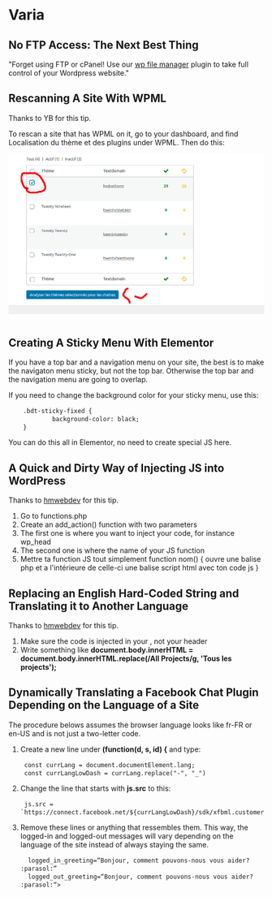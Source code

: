 # Varia

## No FTP Access: The Next Best Thing

"Forget using FTP or cPanel! Use our [wp file manager](https://filemanagerpro.io/) plugin to take full control of your Wordpress website."

## Rescanning A Site With WPML

Thanks to YB for this tip.

To rescan a site that has WPML on it, go to your dashboard, and find Localisation du thème et des plugins under WPML. Then do this:

![Rescannign WPML content](./img/rescan.png)

## Creating A Sticky Menu With Elementor

If you have a top bar and a navigation menu on your site, the best is to make the navigaton menu sticky, but not the top bar. Otherwise the top bar and the navigation menu are going to overlap.

If you need to change the background color for your sticky menu, use this:

        .bdt-sticky-fixed {
                background-color: black;
        }

You can do this all in Elementor, no need to create special JS here.

## A Quick and Dirty Way of Injecting JS into WordPress

Thanks to [hmwebdev](https://github.com/hmwebdev) for this tip.

1. Go to functions.php
2. Create an add_action() function with two parameters
3. The first one is where you want to inject your code, for instance wp_head
4. The second one is where the name of your JS function
5. Mettre ta function JS tout simplement function nom() { ouvre une balise php et a l'intérieure de celle-ci une balise script html avec ton code js }

## Replacing an English Hard-Coded String and Translating it to Another Language

Thanks to [hmwebdev](https://github.com/hmwebdev) for this tip.

1. Make sure the code is injected in your , not your header
2. Write something like **document.body.innerHTML = document.body.innerHTML.replace(/All Projects/g, 'Tous les projects');**

## Dynamically Translating a Facebook Chat Plugin Depending on the Language of a Site

The procedure belows assumes the browser language looks like fr-FR or en-US and is not just a two-letter code.

1. Create a new line under **(function(d, s, id) {** and type:

        const currLang = document.documentElement.lang;
        const currLangLowDash = currLang.replace("-", "_")

2. Change the line that starts with **js.src** to this:

        js.src = `https://connect.facebook.net/${currLangLowDash}/sdk/xfbml.customerchat.js`;

3. Remove these lines or anything that ressembles them. This way, the logged-in and logged-out messages will vary depending on the language of the site instead of always staying the same.

         logged_in_greeting=“Bonjour, comment pouvons-nous vous aider? :parasol:”
         logged_out_greeting=“Bonjour, comment pouvons-nous vous aider? :parasol:“>